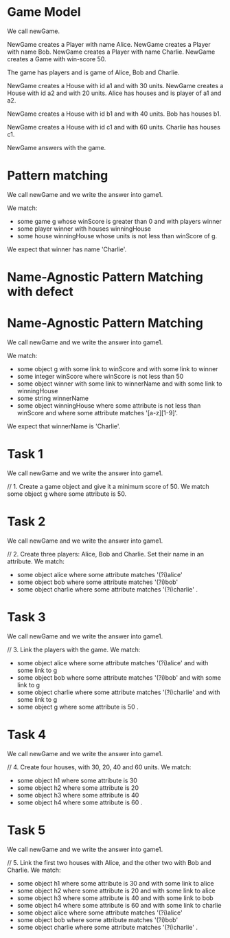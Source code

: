 # Game Model

We call newGame.

NewGame creates a Player with name Alice.
NewGame creates a Player with name Bob.
NewGame creates a Player with name Charlie.
NewGame creates a Game with win-score 50.

The game has players and is game of Alice, Bob and Charlie.

NewGame creates a House with id a1 and with 30 units.
NewGame creates a House with id a2 and with 20 units.
Alice has houses and is player of a1 and a2.

NewGame creates a House with id b1 and with 40 units.
Bob has houses b1.

NewGame creates a House with id c1 and with 60 units.
Charlie has houses c1.

NewGame answers with the game.

# Pattern matching

We call newGame and we write the answer into game1.

We match:
- some game g whose winScore is greater than 0 and with players winner
- some player winner with houses winningHouse
- some house winningHouse whose units is not less than winScore of g.

We expect that winner has name 'Charlie'.

# Name-Agnostic Pattern Matching with defect

<!--
We call newGame and we write the answer into game1.

// here, the game and the houses of alice cannot be distinguished
// as such, setting g=a2 is also valid
// the final table is:

| g 	| winScore 	| winner 	| winnerName 	| winningHouse 	| winningHouseAttr1 	| winningHouseAttr2 	|
| --- | --- | --- | --- | --- | --- | --- |
| g 	| 60 	| Charlie 	| Charlie 	| c1 	| 60 	| c1 	|
| a2 	| 20 	| Alice 	| Alice 	| a1 	| 30 	| a1 	|

We match:
- some object g with some link to winScore and with some link to winner
- some integer winScore
- some object winner with some link to winnerName and with some link to winningHouse
- some string winnerName
- some object winningHouse where some attribute is not less than winScore and where some attribute matches '[a-z][1-9]'.

We expect that winnerName is 'Charlie'.
-->

# Name-Agnostic Pattern Matching

We call newGame and we write the answer into game1.

We match:
- some object g with some link to winScore and with some link to winner
- some integer winScore where winScore is not less than 50
- some object winner with some link to winnerName and with some link to winningHouse
- some string winnerName
- some object winningHouse where some attribute is not less than winScore and where some attribute matches '[a-z][1-9]'.

We expect that winnerName is 'Charlie'.

# Task 1

We call newGame and we write the answer into game1.

// 1. Create a game object and give it a minimum score of 50.
We match some object g where some attribute is 50.

# Task 2

We call newGame and we write the answer into game1.

// 2. Create three players: Alice, Bob and Charlie. Set their name in an attribute.
We match:
- some object alice where some attribute matches '(?i)alice'
- some object bob where some attribute matches '(?i)bob'
- some object charlie where some attribute matches '(?i)charlie'
.

# Task 3

We call newGame and we write the answer into game1.

// 3. Link the players with the game.
We match:
- some object alice where some attribute matches '(?i)alice' and with some link to g
- some object bob where some attribute matches '(?i)bob' and with some link to g
- some object charlie where some attribute matches '(?i)charlie' and with some link to g
- some object g where some attribute is 50
.

# Task 4

We call newGame and we write the answer into game1.

// 4. Create four houses, with 30, 20, 40 and 60 units.
We match:
- some object h1 where some attribute is 30
- some object h2 where some attribute is 20
- some object h3 where some attribute is 40
- some object h4 where some attribute is 60
.

# Task 5

We call newGame and we write the answer into game1.

// 5. Link the first two houses with Alice, and the other two with Bob and Charlie.
We match:
- some object h1 where some attribute is 30 and with some link to alice
- some object h2 where some attribute is 20 and with some link to alice
- some object h3 where some attribute is 40 and with some link to bob
- some object h4 where some attribute is 60 and with some link to charlie
- some object alice where some attribute matches '(?i)alice'
- some object bob where some attribute matches '(?i)bob'
- some object charlie where some attribute matches '(?i)charlie'
.
